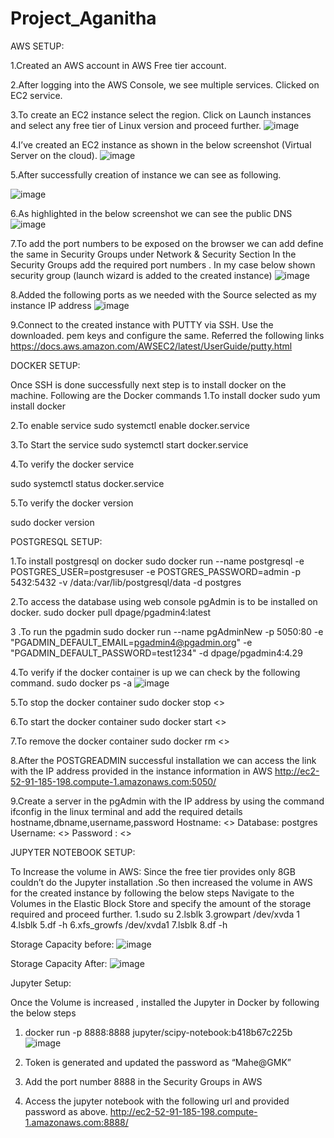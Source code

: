 # Project_Aganitha

AWS SETUP:

1.Created an AWS account in AWS Free tier account.


2.After logging into the AWS Console, we see multiple services. Clicked on EC2 service.

3.To create an EC2 instance select the region. Click on Launch instances and select any free tier of Linux version and proceed further.
![image](https://user-images.githubusercontent.com/92423729/159912085-a33434eb-10f8-4bab-a785-4043ccef3cb1.png)

 
4.I’ve created an EC2 instance as shown in the below screenshot (Virtual Server on the cloud).
![image](https://user-images.githubusercontent.com/92423729/159912348-487af209-fe92-41eb-890b-974e9ec75685.png)
 

5.After successfully creation of instance we can see as following.

![image](https://user-images.githubusercontent.com/92423729/159912377-125d35e3-a2d0-44e0-89c2-ae7d752b2e5b.png)

 
6.As highlighted in the below screenshot we can see the public DNS 
![image](https://user-images.githubusercontent.com/92423729/159912393-907e7967-9c0b-4586-80bd-805752218f18.png)

 
7.To add the port numbers to be exposed on the browser we can add define the same in Security Groups under Network & Security Section
In the Security Groups add the required port numbers . In my case below shown security group (launch wizard is added to the created instance)
![image](https://user-images.githubusercontent.com/92423729/159912543-6409a30a-60ea-4e75-bcde-f23321220e39.png)

 
 8.Added the following ports as we needed with the Source selected as my instance IP address
 ![image](https://user-images.githubusercontent.com/92423729/159912557-490750b7-0b32-45e6-9748-dcbc496cdf0e.png)

 
9.Connect to the created instance with PUTTY via SSH. Use the downloaded. pem keys and configure the same. Referred the following links
https://docs.aws.amazon.com/AWSEC2/latest/UserGuide/putty.html

















DOCKER SETUP:

Once SSH is done successfully next step is to install docker on the machine.
Following are the Docker commands 
1.To install docker
sudo yum install docker

2.To enable service 
sudo systemctl enable docker.service

3.To Start the service
sudo systemctl start docker.service

4.To verify the docker service

sudo systemctl status docker.service

5.To verify the docker version

sudo docker version














POSTGRESQL SETUP:

1.To install postgresql on docker
sudo docker run --name postgresql -e POSTGRES_USER=postgresuser -e POSTGRES_PASSWORD=admin -p 5432:5432 -v /data:/var/lib/postgresql/data -d postgres

2.To access the database using web console pgAdmin is to be installed on docker.
sudo docker pull dpage/pgadmin4:latest

3 .To run the pgadmin
sudo docker run --name pgAdminNew -p 5050:80 -e "PGADMIN_DEFAULT_EMAIL=pgadmin4@pgadmin.org" -e "PGADMIN_DEFAULT_PASSWORD=test1234" -d  dpage/pgadmin4:4.29

4.To verify if the docker container is up we can check by the following command.
sudo docker ps -a
![image](https://user-images.githubusercontent.com/92423729/159912853-b6d1c2f3-69dc-4917-b924-9533b0fad083.png)

 
5.To stop the docker container
sudo docker stop <<containerID>>
  
6.To start the docker container
sudo docker start <<containerID>>
  
7.To remove the docker container
sudo docker rm <<containerID>>
  
8.After the POSTGREADMIN successful installation we can access the link with the IP address provided in the instance information in AWS
http://ec2-52-91-185-198.compute-1.amazonaws.com:5050/
  
9.Create a server in the pgAdmin with the IP address by using the command ifconfig in the linux terminal and add the required details hostname,dbname,username,password
Hostname: <<Our public IP>>
Database: postgres
Username: <<Add the one that we created at the time of installation of postgresql >>
Password : <<Add the one that we created at the time of installation of postgresql >>
  
  
  
  
  
  
 
  
JUPYTER NOTEBOOK SETUP:

To Increase the volume in AWS:
Since the free tier provides only 8GB couldn’t do the Jupyter installation .So then increased the volume in AWS for the created instance by following the below steps
Navigate to the Volumes in the Elastic Block Store and specify the amount of the storage required and proceed further.
1.sudo su
2.lsblk
3.growpart /dev/xvda 1
4.lsblk
5.df -h
6.xfs_growfs /dev/xvda1
7.lsblk
8.df -h
 

 
Storage Capacity before: 
  ![image](https://user-images.githubusercontent.com/92423729/159913010-91a46366-6e7f-48ce-85c6-fd4051f2c1c6.png)

 
Storage Capacity After:
  ![image](https://user-images.githubusercontent.com/92423729/159913027-37446281-ea63-448a-a8c2-fe55845b1659.png)

 Jupyter Setup:

Once the Volume is increased , installed the Jupyter in Docker by following the below steps
1.	docker run -p 8888:8888 jupyter/scipy-notebook:b418b67c225b
  ![image](https://user-images.githubusercontent.com/92423729/159913075-cae6b8ac-ec43-4b4a-b9f3-ea8acbd600e2.png)

 2.	Token is generated and updated the password as “Mahe@GMK”
3.	Add the port number 8888 in the Security Groups in AWS
4.	Access the jupyter notebook with the following url and provided password as above.
http://ec2-52-91-185-198.compute-1.amazonaws.com:8888/

  
  
  






